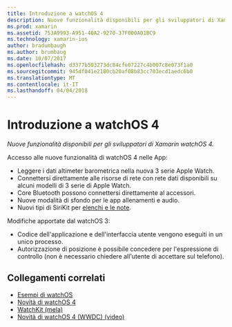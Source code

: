 ```yaml
---
title: Introduzione a watchOS 4
description: Nuove funzionalità disponibili per gli sviluppatori di Xamarin watchOS 4.
ms.prod: xamarin
ms.assetid: 753A9993-A951-40A2-9270-37F000A01BC9
ms.technology: xamarin-ios
author: bradumbaugh
ms.author: brumbaug
ms.date: 10/07/2017
ms.openlocfilehash: d3377b503273dc84cfe07227c4b007c8e073f1a0
ms.sourcegitcommit: 945df041e2180cb20af08b83cc703ecd1aedc6b0
ms.translationtype: MT
ms.contentlocale: it-IT
ms.lasthandoff: 04/04/2018
---
```

# <a name="introduction-to-watchos-4"></a>Introduzione a watchOS 4

_Nuove funzionalità disponibili per gli sviluppatori di Xamarin watchOS 4._

Accesso alle nuove funzionalità di watchOS 4 nelle App:

* Leggere i dati altimeter barometrica nella nuova 3 serie Apple Watch.
* Connettersi direttamente alle risorse di rete con rete dati disponibili su alcuni modelli di 3 serie di Apple Watch.
* Core Bluetooth possono connettersi direttamente al accessori.
* Nuove modalità di sfondo per le app allenamenti e audio.
* Nuovi tipi di SiriKit per [elenchi e le note](~/ios/platform/introduction-to-ios11/sirikit.md).

Modifiche apportate dal watchOS 3:

* Codice dell'applicazione e dell'interfaccia utente vengono eseguiti in un unico processo.
* Autorizzazione di posizione è possibile concedere per l'espressione di controllo (non è necessario chiedere all'utente di accettare sul telefono).


## <a name="related-links"></a>Collegamenti correlati

- [Esempi di watchOS](https://developer.xamarin.com/samples/watchos/all/)
- [Novità di watchOS 4](https://developer.apple.com/watchos/)
- [WatchKit (mela)](https://developer.apple.com/documentation/watchkit)
- [Novità di watchOS 4 (WWDC) (video)](https://developer.apple.com/videos/play/wwdc2017/205/)
